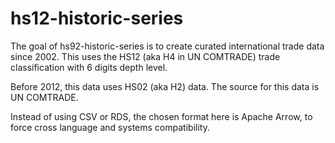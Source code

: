 # hs12-historic-series

The goal of hs92-historic-series is to create curated international trade data since 2002. This uses the HS12 (aka H4 in UN COMTRADE) trade classification with 6 digits depth level.

Before 2012, this data uses HS02 (aka H2) data. The source for this data is UN COMTRADE.

Instead of using CSV or RDS, the chosen format here is Apache Arrow, to force cross language and systems compatibility.
